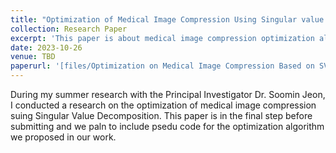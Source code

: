 ```yaml
---
title: "Optimization of Medical Image Compression Using Singular value Decomposition"
collection: Research Paper
excerpt: 'This paper is about medical image compression optimization algorithm.'
date: 2023-10-26
venue: TBD
paperurl: '[files/Optimization on Medical Image Compression Based on SVD.pdf](https://drive.google.com/file/d/1BkJ2cPFeJSMrBHP4rniBhH4DV73FdOV9/view?usp=sharing)'
---
```

During my summer research with the Principal Investigator Dr. Soomin Jeon, I conducted a research on the optimization of medical image compression suing Singular Value Decomposition. This paper is in the final step before submitting and we paln to include psedu code for the optimization algorithm we proposed in our work. 
